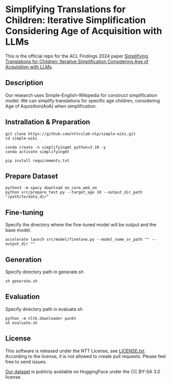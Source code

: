# Simplifying Translations for Children: Iterative Simplification Considering Age of Acquisition with LLMs

This is the official repo for the ACL Findings 2024 paper [Simplifying Translations for Children: Iterative Simplification Considering Age of Acquisition with LLMs](https).

## Description
Our research uses Simple-English-Wikipedia for construct simplification model.
We can simplify translations for specific age children, considering Age of Aquisition(AoA) when simplification.


## Instrallation & Preparation

```
git clone https://github.com/nttcslab-nlp/simple-wiki.git
cd simple-wiki

conda create -n simplifyingmt python=3.10 -y
conda activate simplifyingmt

pip install requirements.txt
```

## Prepare Dataset
```
python3 -m spacy download en_core_web_sm
python src/prepare_test.py --target_age 10 --output_dir_path "/path/to/data_dir"
```

## Fine-tuning
Specify the directory where the fine-tuned model will be output and the base model.
```
accelerate launch src/model/finetune.py --model_name_or_path "" --output_dir ""
```

## Generation
Specify directory path in generate.sh
```
sh generate.sh
```

## Evaluation
Specify directory path in evaluate.sh
```
python -m nltk.downloader punkt
sh evaluate.sh
```

## License
This software is released under the NTT License, see [LICENSE.txt](https://github.com/nttcslab-nlp/simple-wiki.git/blob/main/LICENSE.txt).
According to the license, it is not allowed to create pull requests. Please feel free to send issues.

[Our dataset](https://huggingface.co/datasets/cl-nagoya/Simplifyingmt) is publicly available on HuggingFace under the CC BY-SA 3.0 license.